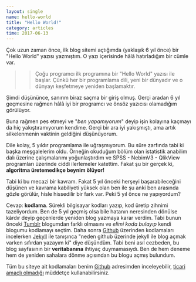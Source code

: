```yaml
--- 
layout: single 
name: hello-world 
title: "Hello World!"
category: articles
time: 2017-06-13
---
```


Çok uzun zaman önce, ilk blog sitemi açtığımda (yaklaşık 6 yıl önce) bir "Hello World" yazısı yazmıştım. O yazı içerisinde hâlâ hatırladığım bir cümle var.

>> Çoğu programcı ilk programına bir "Hello World" yazısı ile başlar. Çünkü her bir programlama dili, yeni bir dünyadır ve o dünyayı keşfetmeye yeniden başlamaktır.

Şimdi düşününce, sanırım biraz saçma bir giriş olmuş. Gerçi aradan 6 yıl geçmesine rağmen hâlâ iyi bir programcı ve önsöz yazıcısı olamadığım görülüyor.

Buna rağmen pes etmeyi ve "_ben yapamıyorum_" deyip işin kolayına kaçmayı da hiç yakıştıramıyorum kendime. Gerçi bir ara iyi yakışmıştı, ama artık silkelenmenin vaktinin geldiğini düşünüyorum.

Dile kolay, 5 yıldır programlama ile uğraşmıyorum. Bu süre zarfında tabi ki başka meşgalelerim oldu. Örneğin okuduğum bölüm olan istatistik anabilim dalı üzerine çalışmalarımı yoğunlaştırdım ve SPSS - NebimV3 - QlikView programları üzerinde ciddi ilerlemeler katettim. Fakat şu bir gerçek ki, **algoritma üretemedikçe beynim ölüyor!**

Tabi ki bu mecazi bir kavram. Fakat 5 yıl önceki herşeyi başarabileceğini düşünen ve kavrama kabiliyeti yüksek olan ben ile şu anki ben arasında gözle görülür, hisle hissedilir bir fark var. Peki 5 yıl önce ne yapıyordum? 

Cevap: **kodlama**. Sürekli bilgisayar kodları yazıp, kod üretip zihnimi tazeliyordum. Ben de 5 yıl geçmiş olsa bile hatanın neresinden dönülse kârdır deyip geçenlerde yeniden blog yazmaya karar verdim. Tabi bunun önceki [Tumblr](http://www.aydinkabatas.tumblr.com) blogumdan farklı olmasını ve _elimi koda bulayıp_ kendi blogumu kodlamayı seçtim. Daha sonra [Github](http://www.github.io) üzerinden kodlamaları incelerken [Jekyll](http://www.jekyllrb.com) ile tanışınca "neden github üzerinde jekyll ile blog açmak varken sıfırdan yazayım ki" diye düşündüm. Tabi beni asıl cezbeden, bu blog sayfasının bir **veritabanına** ihtiyaç duymamasıydı. Ben de hem deneme hem de yeniden sahalara dönme açısından bu blogu açmış bulundum.

Tüm bu siteye ait kodlamaları benim [Github](https://www.github.com/aydinkabatas) adresimden inceleyebilir, [ticari amaçlı olmadığı](https://www.creativecommons.org) müddetçe kullanabilirsiniz.